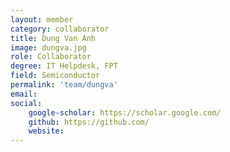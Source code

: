 ```yaml
---
layout: member
category: collaborator
title: Dung Van Anh
image: dungva.jpg
role: Collaborator
degree: IT Helpdesk, FPT
field: Semiconductor
permalink: 'team/dungva'
email: 
social:
    google-scholar: https://scholar.google.com/
    github: https://github.com/
    website: 
---
```



